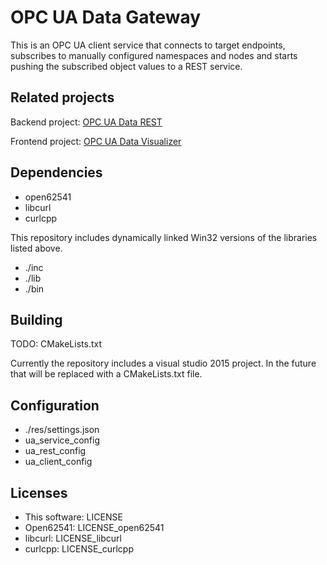 OPC UA Data Gateway
===================

This is an OPC UA client service that connects to target endpoints, subscribes to manually configured namespaces and nodes and starts pushing the subscribed object values to a REST service.

Related projects
----------------
Backend project: [OPC UA Data REST](https://github.com/Harha/OPC-UA-Data-REST)

Frontend project: [OPC UA Data Visualizer](https://github.com/Harha/OPC-UA-Data-Visualizer)

Dependencies
------------
- open62541
- libcurl
- curlcpp

This repository includes dynamically linked Win32 versions of the libraries listed above.

- ./inc
- ./lib
- ./bin

Building
--------
TODO: CMakeLists.txt

Currently the repository includes a visual studio 2015 project. In the future that will be replaced with a CMakeLists.txt file.

Configuration
-------------
- ./res/settings.json
- ua_service_config
- ua_rest_config
- ua_client_config

Licenses
--------
- This software: LICENSE
- Open62541: LICENSE_open62541
- libcurl: LICENSE_libcurl
- curlcpp: LICENSE_curlcpp